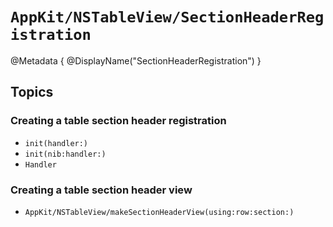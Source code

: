 # ``AppKit/NSTableView/SectionHeaderRegistration``

@Metadata {
  @DisplayName("SectionHeaderRegistration")
}

## Topics

### Creating a table section header registration

- ``init(handler:)``
- ``init(nib:handler:)``
- ``Handler``

### Creating a table section header view

- ``AppKit/NSTableView/makeSectionHeaderView(using:row:section:)``
